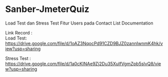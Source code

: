 # Sanber-JmeterQuiz

Load Test dan Stress Test Fitur Users pada Contact List Documentation       

Link Record :       
Load Test: 
https://drive.google.com/file/d/1oAZ3NqocPd91CZD9BJZ0zannIwnmK4hk/view?usp=sharing         

Stress Test : 
https://drive.google.com/file/d/1a0cKINAe9Zj2Du35XuIfVgmZpb5slvQ8/view?usp=sharing